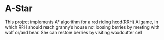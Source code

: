 # A-Star
This project implements A* algorithm for a red riding hood(RRH) AI game, in which RRH should reach granny's house not loosing berries by meeting with wolf or/and bear. She can restore berries by visiting woodcutter cell 
